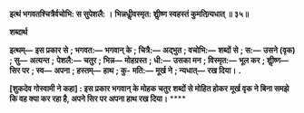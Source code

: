 **इत्थं भगवतश्चित्रैर्वचोभि: स सुपेशलै: ।** **भिन्नधीॢवस्मृत: शीॢष्ण स्वहस्तं कुमतिन्र्यधात् ॥ ३५॥** 

**शब्दार्थ** 

**इत्थम्—** **इस प्रकार से** **; भगवत:—** **भगवान् के** **; चित्रै:—** **अद्भुत** **; वचोभि:—** **शब्दों से** **; स:—** **उसने (वृक)** **; सु—** **अत्यन्त** **;** **पेशलै:—** **चतुर** **; भिन्न—** **मोहग्रस्त** **; धी:—** **उसका मन** **; विस्मृत:—** **भूल कर** **; शीॢष्ण—** **सिर पर** **; स्व—** **अपना** **; हस्तम्—** **हाथ** **; कु-** **मति:—** **मूर्ख ने** **; न्यधात्—** **रख दिया।** **.** 

**[शुकदेव गोस्वामी ने कहा] : इस प्रकार भगवान् के मोहक चतुर शब्दों से मोहित होकर** **मूर्ख वृक ने बिना समझे कि वह क्या कर रहा है, अपने सिर पर अपना हाथ रख दिया।** **** 